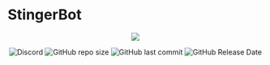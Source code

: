 # StingerBot

<p align="center">
  <img src="https://bat-husky.github.io/StingerBotus.jpg">
</p>

<div align="center">
  <img alt="Discord" src="https://img.shields.io/discord/845773392002678794?color=697EC6&label=Discord&logo=Discord">
  <img alt="GitHub repo size" src="https://img.shields.io/github/repo-size/THEVBAT/StingerBot?label=Code%20size">
  <img alt="GitHub last commit" src="https://img.shields.io/github/last-commit/THEVBAT/StingerBot?color=cyan&label=Last%20Commit&logo=Visual%20Studio%20Code&logoColor=blue">
  <img alt="GitHub Release Date" src="https://img.shields.io/github/release-date/THEVBAT/StingerBot?color=2AA198&label=Last%20Release&logo=JavaScript">
</div>
<br>
